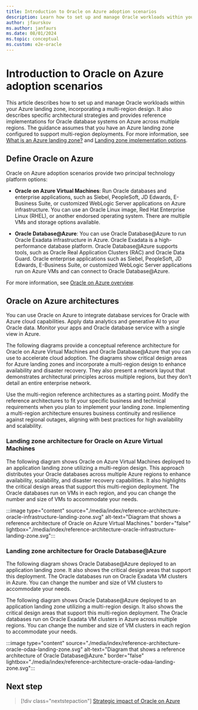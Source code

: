 ```yaml
---
title: Introduction to Oracle on Azure adoption scenarios
description: Learn how to set up and manage Oracle workloads within your Azure landing zone. See reference implementations for Oracle database systems on Azure.
author: jfaurskov
ms.author: janfaurs
ms.date: 08/01/2024
ms.topic: conceptual
ms.custom: e2e-oracle
---
```

# Introduction to Oracle on Azure adoption scenarios

This article describes how to set up and manage Oracle workloads within your Azure landing zone, incorporating a multi-region design. It also describes specific architectural strategies and provides reference implementations for Oracle database systems on Azure across multiple regions. The guidance assumes that you have an Azure landing zone configured to support multi-region deployments. For more information, see [What is an Azure landing zone?](/azure/cloud-adoption-framework/ready/landing-zone/implementation-options) and [Landing zone implementation options](/azure/cloud-adoption-framework/ready/landing-zone/implementation-options).

## Define Oracle on Azure

Oracle on Azure adoption scenarios provide two principal technology platform options:

- **Oracle on Azure Virtual Machines**: Run Oracle databases and enterprise applications, such as Siebel, PeopleSoft, JD Edwards, E-Business Suite, or customized WebLogic Server applications on Azure infrastructure. You can use an Oracle Linux image, Red Hat Enterprise Linux (RHEL), or another endorsed operating system. There are multiple VMs and storage options available.

- **Oracle Database@Azure**: You can use Oracle Database@Azure to run Oracle Exadata infrastructure in Azure. Oracle Exadata is a high-performance database platform. Oracle Database@Azure supports tools, such as Oracle Real Application Clusters (RAC) and Oracle Data Guard. Oracle enterprise applications such as Siebel, PeopleSoft, JD Edwards, E-Business Suite, or customized WebLogic Server applications run on Azure VMs and can connect to Oracle Database@Azure.

For more information, see [Oracle on Azure overview](/azure/oracle/oracle-azure-overview).

## Oracle on Azure architectures

You can use Oracle on Azure to integrate database services for Oracle with Azure cloud capabilities. Apply data analytics and generative AI to your Oracle data. Monitor your apps and Oracle database service with a single view in Azure.

The following diagrams provide a conceptual reference architecture for Oracle on Azure Virtual Machines and Oracle Database@Azure that you can use to accelerate cloud adoption. The diagrams show critical design areas for Azure landing zones and incorporate a multi-region design to enhance availability and disaster recovery. They also present a network layout that demonstrates architectural principles across multiple regions, but they don’t detail an entire enterprise network.

Use the multi-region reference architectures as a starting point. Modify the reference architectures to fit your specific business and technical requirements when you plan to implement your landing zone. Implementing a multi-region architecture ensures business continuity and resilience against regional outages, aligning with best practices for high availability and scalability.

### Landing zone architecture for Oracle on Azure Virtual Machines

The following diagram shows Oracle on Azure Virtual Machines deployed to an application landing zone utilizing a multi-region design. This approach distributes your Oracle databases across multiple Azure regions to enhance availability, scalability, and disaster recovery capabilities. It also highlights the critical design areas that support this multi-region deployment. The Oracle databases run on VMs in each region, and you can change the number and size of VMs to accommodate your needs.

:::image type="content" source="./media/index/reference-architecture-oracle-infrastructure-landing-zone.svg" alt-text="Diagram that shows a reference architecture of Oracle on Azure Virtual Machines." border="false" lightbox="./media/index/reference-architecture-oracle-infrastructure-landing-zone.svg":::

### Landing zone architecture for Oracle Database@Azure

The following diagram shows Oracle Database@Azure deployed to an application landing zone. It also shows the critical design areas that support this deployment. The Oracle databases run on Oracle Exadata VM clusters in Azure. You can change the number and size of VM clusters to accommodate your needs.

The following diagram shows Oracle Database@Azure deployed to an application landing zone utilizing a multi-region design. It also shows the critical design areas that support this multi-region deployment. The Oracle databases run on Oracle Exadata VM clusters in Azure across multiple regions. You can change the number and size of VM clusters in each region to accommodate your needs.

:::image type="content" source="./media/index/reference-architecture-oracle-odaa-landing-zone.svg" alt-text="Diagram that shows a reference architecture of Oracle Database@Azure." border="false" lightbox="./media/index/reference-architecture-oracle-odaa-landing-zone.svg":::

## Next step

> [!div class="nextstepaction"]
> [Strategic impact of Oracle on Azure](oracle-landing-zone-strategy.md)
